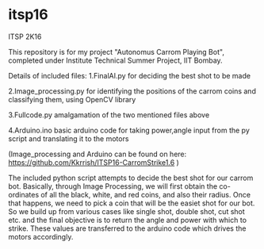 # itsp16

ITSP 2K16

This repository is for my project "Autonomus Carrom Playing Bot", completed under Institute Technical Summer Project, IIT Bombay. 

Details of included files:
1.FinalAI.py 
  for deciding the best shot to be made
  
2.Image_processing.py
  for identifying the positions of the carrom coins and classifying them, using OpenCV library
  
3.Fullcode.py
  amalgamation of the two mentioned files above
  
4.Arduino.ino
  basic arduino code for taking power,angle input from the py script and translating it to the motors
  
(Image_processing and Arduino can be found on here: https://github.com/Kkrrish/ITSP16-CarromStrike1.6 )

The included python script attempts to decide the best shot for our carrom bot. Basically, through Image Processing, we will first 
obtain the co-ordinates of all the black, white, and red coins, and also their radius. Once that happens, we need to pick a 
coin that will be the easiet shot for our bot. So we build up from various cases like single shot, double shot, cut shot etc. 
and the final objective is to return the angle and power with which to strike. These values are transferred to the arduino code which drives the motors accordingly.

